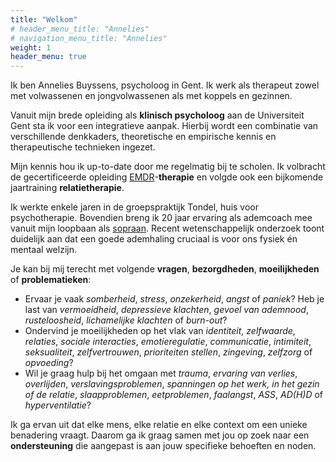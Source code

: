 ```yaml
---
title: "Welkom"
# header_menu_title: "Annelies"
# navigation_menu_title: "Annelies"
weight: 1
header_menu: true
---
```


Ik ben Annelies Buyssens, psycholoog in Gent. Ik werk als therapeut zowel met volwassenen en jongvolwassenen als met koppels en gezinnen.

Vanuit mijn brede opleiding als **klinisch psycholoog** aan de Universiteit Gent sta ik voor een integratieve aanpak. Hierbij wordt een combinatie van verschillende denkkaders, theoretische en empirische kennis en therapeutische technieken ingezet.

Mijn kennis hou ik up-to-date door me regelmatig bij te scholen. Ik volbracht de gecertificeerde opleiding [EMDR](https://emdr-belgium.be/)-**therapie** en volgde ook een bijkomende jaartraining **relatietherapie**.

Ik werkte enkele jaren in de groepspraktijk Tondel, huis voor psychotherapie. Bovendien breng ik 20 jaar ervaring als ademcoach mee vanuit mijn loopbaan als [sopraan](/sopraan). Recent wetenschappelijk onderzoek toont duidelijk aan dat een goede ademhaling cruciaal is voor ons fysiek én mentaal welzijn.

Je kan bij mij terecht met volgende **vragen**, **bezorgdheden**, **moeilijkheden** of
**problematieken**:

* Ervaar je vaak *somberheid*, *stress*, *onzekerheid*, *angst* of *paniek*? Heb je last van *vermoeidheid*, *depressieve klachten*, *gevoel van ademnood*, *rusteloosheid*, *lichamelijke klachten* of *burn-out*?
* Ondervind je moeilijkheden op het vlak van *identiteit*, *zelfwaarde*, *relaties*, *sociale interacties*, *emotieregulatie*, *communicatie*, *intimiteit*, *seksualiteit*, *zelfvertrouwen*, *prioriteiten stellen*, *zingeving*, *zelfzorg* of *opvoeding*?
* Wil je graag hulp bij het omgaan met *trauma*, *ervaring van verlies*, *overlijden*, *verslavingsproblemen*, *spanningen op het werk, in het gezin of de relatie*, *slaapproblemen*, *eetproblemen*, *faalangst*, *ASS*, *AD(H)D* of *hyperventilatie*?

Ik ga ervan uit dat elke mens, elke relatie en elke context om een unieke benadering vraagt.
Daarom ga ik graag samen met jou op zoek naar een **ondersteuning** die aangepast is aan jouw specifieke behoeften en noden.




